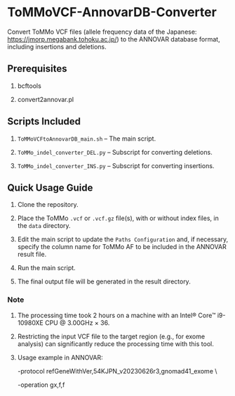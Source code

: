 # ToMMoVCF-AnnovarDB-Converter
Convert ToMMo VCF files (allele frequency data of the Japanese: https://jmorp.megabank.tohoku.ac.jp/) to the ANNOVAR database format, including insertions and deletions.


## Prerequisites
1. bcftools

2. convert2annovar.pl

## Scripts Included
1. `ToMMoVCFtoAnnovarDB_main.sh` – The main script.

2. `ToMMo_indel_converter_DEL.py` – Subscript for converting deletions.

3. `ToMMo_indel_converter_INS.py` – Subscript for converting insertions.


## Quick Usage Guide
1. Clone the repository.

2. Place the ToMMo `.vcf` or `.vcf.gz` file(s), with or without index files, in the `data` directory.
 
3. Edit the main script to update the `Paths Configuration` and, if necessary, specify the column name for ToMMo AF to be included in the ANNOVAR result file.

4. Run the main script.

5. The final output file will be generated in the result directory.


### Note
1. The processing time took 2 hours on a machine with an Intel® Core™ i9-10980XE CPU @ 3.00GHz × 36.

2. Restricting the input VCF file to the target region (e.g., for exome analysis) can significantly reduce the processing time with this tool.

3. Usage example in ANNOVAR:

   -protocol refGeneWithVer,54KJPN_v20230626r3,gnomad41_exome \

   -operation gx,f,f

